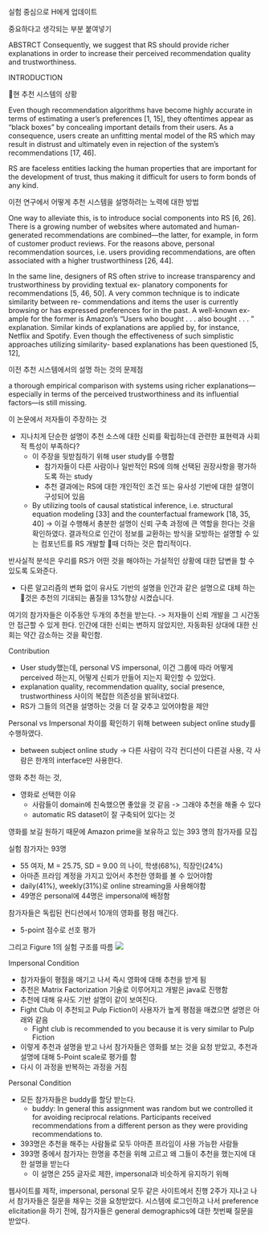 실험 중심으로 H에게 업데이트

중요하다고 생각되는 부분 붙여넣기

ABSTRCT
Consequently, we suggest that RS should provide richer explanations in order to increase their perceived recommendation quality and trustworthiness.

INTRODUCTION


현 추천 시스템의 상황

Even though recommendation algorithms have become highly accurate in terms of estimating a user’s preferences [1, 15], they oftentimes appear as “black boxes” by concealing important details from their users. As a consequence, users create an unfitting mental model of the RS which may result in distrust and ultimately even in rejection of the system’s recommendations [17, 46].

RS are faceless entities lacking the human properties that are important for the development of trust, thus making it difficult for users to form bonds of any kind.

이전 연구에서 어떻게 추천 시스템을 설명하려는 노력에 대한 방법

One way to alleviate this, is to introduce social components into RS [6, 26]. There is a growing number of websites where automated and human-generated recommendations are combined—the latter, for example, in form of customer product reviews. For the reasons above, personal recommendation sources, i.e. users providing recommendations, are often associated with a higher trustworthiness [26, 44].

In the same line, designers of RS often strive to increase transparency and trustworthiness by providing textual ex- planatory components for recommendations [5, 46, 50]. A very common technique is to indicate similarity between re- commendations and items the user is currently browsing or has expressed preferences for in the past. A well-known ex- ample for the former is Amazon’s “Users who bought . . . also bought . . . ” explanation. Similar kinds of explanations are applied by, for instance, Netflix and Spotify. Even though the effectiveness of such simplistic approaches utilizing similarity- based explanations has been questioned [5, 12], 


이전 추천 시스템에서의 설명 하는 것의 문제점

a thorough empirical comparison with systems using richer explanations— especially in terms of the perceived trustworthiness and its influential factors—is still missing.

이 논문에서 저자들이 주장하는 것
- 지나치게 단순한 설명이 추천 소스에 대한 신뢰를 확립하는데 관련한 표현력과 사회적 특성이 부족하다?
	- 이 주장을 뒷받침하기 위해 user study를 수행함
		- 참가자들이 다른 사람이나 일반적인 RS에 의해 선택된 권장사항을 평가하도록 하는 study
		- 추천 결과에는 RS에 대한 개인적인 조건 또는 유사성 기반에 대한 설명이 구성되어 있음
	- By utilizing tools of causal statistical inference, i.e. structural equation modeling [33] and the counterfactual framework [18, 35, 40] -> 이걸 수행해서 충분한 설명이 신뢰 구축 과정에 큰 역할을 한다는 것을 확인하였다. 
결과적으로 인간이 정보를 교환하는 방식을 모방하는 설명할 수 있는 컴포넌트를 RS 개발할 때 더하는 것은 합리적이다.

반사실적 분석은 우리를 RS가 어떤 것을 해야하는 가설적인 상황에 대한 답변을 할 수 있도록 도와준다.
- 다른 알고리즘의 변화 없이 유사도 기반의 설명을 인간과 같은 설명으로 대체 하는 것은 추천의 기대되는 품질을 13%향상 시켰습니다. 

여기의 참가자들은 이주동안 두개의 추천을 받는다. -> 저자들이 신뢰 개발을 그 시간동안 접근할 수 있게 한다. 
인간에 대한 신뢰는 변하지 않았지만, 자동화된 상대에 대한 신회는 약간 감소하는 것을 확인함. 

Contribution
- User study했는데, personal VS impersonal, 이건 그룹에 따라 어떻게 perceived 하는지, 어떻게 신뢰가 만들어 지는지 확인할 수 있었다.
- explanation quality, recommendation quality, social presence, trustworthiness 사이의 복잡한 의존성을 밝혀내었다.
- RS가 그들의 의견을 설명하는 것을 더 잘 갖추고 있어야함을 제안

Personal vs Impersonal 차이를 확인하기 위해 between subject online study를 수행하였다. 
- between subject online study -> 다른 사람이 각각 컨디션이 다른걸 사용, 각 사람은 한개의 interface만 사용한다. 

영화 추천 하는 것, 
- 영화로 선택한 이유
	- 사람들이 domain에  친숙했으면 좋았을 것 같음 -> 그래야 추천을 해줄 수 있다
	- automatic RS dataset이 잘 구축되어 있다는 것

영화를 보길 원하기 때문에 Amazon prime을 보유하고 있는 393 명의 참가자를 모집

실험 참가자는 93명
- 55 여자, M = 25.75, SD = 9.00 의 나이, 학생(68%), 직장인(24%)
- 아마존 프라임 계정을 가지고 있어서 추천한 영화를 볼 수 있어야함
- daily(41%), weekly(31%)로 online streaming을 사용해야함
- 49명은 personal에 44명은 impersonal에 배정함

참가자들은 독립된 컨디션에서 10개의 영화를 평점 매긴다. 
- 5-point 점수로 선호 평가 

그리고 Figure 1의 실험 구조를 따름
![](https://i.imgur.com/TOArMnw.png)

Impersonal Condition
- 참가자들이 평점을 매기고 나서 즉시 영화에 대해 추천을 받게 됨
- 추천은 Matrix Factorization 기술로 이루어지고 개발은  java로 진행함
- 추천에 대해 유사도 기반 설명이 같이 보여진다. 
- Fight Club 이 추천되고 Pulp Fiction이 사용자가 높게 평점을 매겼으면 설명은 아래와 같음
	- Fight club is recommended to you because it is very similar to Pulp Fiction
- 이렇게 추천과 설명을 받고 나서 참가자들은 영화를 보는 것을 요청 받았고, 추천과 설명에 대해 5-Point scale로 평가를 함
- 다시 이 과정을 반복하는 과정을 거침 

Personal Condition
- 모든 참가자들은 buddy를 할당 받는다. 
	- buddy: In general this assignment was random but we controlled it for avoiding reciprocal relations. Participants received recommendations from a different person as they were providing recommendations to.
- 393명은 추천을 해주는 사람들로 모두 아마존 프라임이 사용 가능한 사람들
- 393명 중에서 참가자는 한명을 추천을 위해 고르고 왜 그들이 추천을 했는지에 대한 설명을 받는다
	- 이 설명은 255 글자로 제한, impersonal과 비슷하게 유지하기 위해

웹사이트를 제작, impersonal, personal 모두 같은 사이트에서 진행
2주가 지나고 나서 참가자들은 질문을 채우는 것을 요청받았다. 
시스템에 로그인하고 나서 preference elicitation을 하기 전에, 참가자들은 general demographics에 대한 첫번째 질문을 받았다.   
